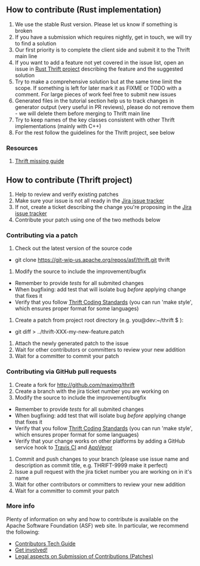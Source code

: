 ## How to contribute (Rust implementation)

 1. We use the stable Rust version. Please let us know if something is broken
 1. If you have a submission which requires nightly, get in touch, we will try to find a solution
 1. Our first priority is to complete the client side and submit it to the Thrift main line
 1. If you want to add a feature not yet covered in the issue list, open an issue in [Rust Thrift project](https://github.com/maximg/thrift/) describing the feature and the suggested solution
 1. Try to make a comprehensive solution but at the same time limit the scope. If something is left for later mark it as FIXME or TODO with a comment. For large pieces of work feel free to submit new issues
 1. Generated files in the tutorial section help us to track changes in generator output (very useful in PR reviews), please do not remove them - we will delete them before merging to Thrift main line
 1. Try to keep names of the key classes consistent with other Thrift implementations (mainly with C++)
 1. For the rest follow the guidelines for the Thrift project, see below

### Resources

 1. [Thrift missing guide](http://diwakergupta.github.io/thrift-missing-guide/)
 

## How to contribute (Thrift project)

 1. Help to review and verify existing patches
 1. Make sure your issue is not all ready in the [Jira issue tracker](http://issues.apache.org/jira/browse/THRIFT)
 1. If not, create a ticket describing the change you're proposing in the [Jira issue tracker](http://issues.apache.org/jira/browse/THRIFT)
 1. Contribute your patch using one of the two methods below

### Contributing via a patch

1. Check out the latest version of the source code

  * git clone https://git-wip-us.apache.org/repos/asf/thrift.git thrift

1. Modify the source to include the improvement/bugfix

  * Remember to provide *tests* for all submited changes
  * When bugfixing: add test that will isolate bug *before* applying change that fixes it
  * Verify that you follow [Thrift Coding Standards](/coding_standards) (you can run 'make style', which ensures proper format for some languages)

1. Create a patch from project root directory (e.g. you@dev:~/thrift $ ):

  * git diff > ../thrift-XXX-my-new-feature.patch

1. Attach the newly generated patch to the issue
1. Wait for other contributors or committers to review your new addition
1. Wait for a committer to commit your patch

### Contributing via GitHub pull requests

1. Create a fork for http://github.com/maximg/thrift
1. Create a branch with the jira ticket number you are working on
1. Modify the source to include the improvement/bugfix

  * Remember to provide *tests* for all submited changes
  * When bugfixing: add test that will isolate bug *before* applying change that fixes it
  * Verify that you follow [Thrift Coding Standards](/coding_standards) (you can run 'make style', which ensures proper format for some languages)
  * Verify that your change works on other platforms by adding a GitHub service hook to [Travis CI](http://docs.travis-ci.com/user/getting-started/#Step-one%3A-Sign-in) and [AppVeyor](http://www.appveyor.com/docs)

1. Commit and push changes to your branch (please use issue name and description as commit title, e.g. THRIFT-9999 make it perfect)
1. Issue a pull request with the jira ticket number you are working on in it's name
1. Wait for other contributors or committers to review your new addition
1. Wait for a committer to commit your patch

### More info

 Plenty of information on why and how to contribute is available on the Apache Software Foundation (ASF) web site. In particular, we recommend the following:

 * [Contributors Tech Guide](http://www.apache.org/dev/contributors)
 * [Get involved!](http://www.apache.org/foundation/getinvolved.html)
 * [Legal aspects on Submission of Contributions (Patches)](http://www.apache.org/licenses/LICENSE-2.0.html#contributions)
